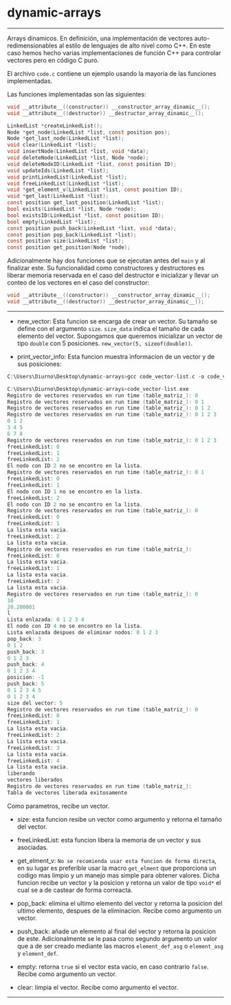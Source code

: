 # dynamic-arrays

----

Arrays dinamicos. En definición, una implementación de vectores auto-redimensionables al estilo de lenguajes de alto nivel como C++. En este caso hemos hecho varias implementaciones de función C++ para controlar vectores pero en código C puro.

El archivo `code.c` contiene un ejemplo usando la mayoria de las funciones implementadas.

Las funciones implementadas son las siguientes:

```C
void __attribute__((constructor)) __constructor_array_dinamic__();
void __attribute__((destructor)) __destructor_array_dinamic__();

LinkedList *createLinkedList();
Node *get_node(LinkedList *list, const position pos);
Node *get_last_node(LinkedList *list);
void clear(LinkedList *list);
void insertNode(LinkedList *list, void *data);
void deleteNode(LinkedList *list, Node *node);
void deleteNodeID(LinkedList *list, const position ID);
void updateIds(LinkedList *list);
void printLinkedList(LinkedList *list);
void freeLinkedList(LinkedList *list);
void *get_element_v(LinkedList *list, const position ID);
void *get_last(LinkedList *list);
const position get_last_position(LinkedList *list);
bool exists(LinkedList *list, Node *node);
bool existsID(LinkedList *list, const position ID);
bool empty(LinkedList *list);
const position push_back(LinkedList *list, void *data);
const position pop_back(LinkedList *list);
const position size(LinkedList *list);
const position get_position(Node *node);
```

Adicionalmente hay dos funciones que se ejecutan antes del `main` y al finalizar este. Su funcionalidad como constructores y destructores es liberar memoria reservada en el caso del destructor e inicializar y llevar un conteo de los vectores en el caso del constructor:
```C
void __attribute__((constructor)) __constructor_array_dinamic__();
void __attribute__((destructor)) __destructor_array_dinamic__();
```

----

- new_vector: Esta funcion se encarga de crear un vector. Su tamaño se define con el argumento `size`. `size_data` indica el tamaño de cada elemento del vector. Supongamos que queremos inicializar un vector de tipo `double` con 5 posiciones. `new_vector(5, sizeof(double))`.

- print_vector_info: Esta funcion muestra informacion de un vector y de sus posiciones:

```C
C:\Users\Diurno\Desktop\dynamic-arrays>gcc code_vector-list.c -o code_vector-list.exe -D__VECTOR_LIST_DEBBUG__

C:\Users\Diurno\Desktop\dynamic-arrays>code_vector-list.exe
Registro de vectores reservados en run time (table_matriz_): 0
Registro de vectores reservados en run time (table_matriz_): 0 1
Registro de vectores reservados en run time (table_matriz_): 0 1 2
Registro de vectores reservados en run time (table_matriz_): 0 1 2 3
0 1 2
3 4 5
6 7 8
Registro de vectores reservados en run time (table_matriz_): 0 1 2 3
freeLinkedList: 0
freeLinkedList: 1
freeLinkedList: 2
El nodo con ID 2 no se encontro en la lista.
Registro de vectores reservados en run time (table_matriz_): 0 1
freeLinkedList: 0
freeLinkedList: 1
El nodo con ID 1 no se encontro en la lista.
freeLinkedList: 2
El nodo con ID 2 no se encontro en la lista.
Registro de vectores reservados en run time (table_matriz_): 0
freeLinkedList: 0
freeLinkedList: 1
La lista esta vacia.
freeLinkedList: 2
La lista esta vacia.
Registro de vectores reservados en run time (table_matriz_):
freeLinkedList: 0
La lista esta vacia.
freeLinkedList: 1
La lista esta vacia.
freeLinkedList: 2
La lista esta vacia.
Registro de vectores reservados en run time (table_matriz_): 0
10
20.200001
l
Lista enlazada: 0 1 2 3 4
El nodo con ID 4 no se encontro en la lista.
Lista enlazada despues de eliminar nodos: 0 1 2 3
pop_back: 3
0 1 2
push_back: 3
0 1 2 3
push_back: 4
0 1 2 3 4
posicion: -1
push_back: 5
0 1 2 3 4 5
0 1 2 3 4
size del vector: 5
Registro de vectores reservados en run time (table_matriz_): 0
freeLinkedList: 0
freeLinkedList: 1
La lista esta vacia.
freeLinkedList: 2
La lista esta vacia.
freeLinkedList: 3
La lista esta vacia.
freeLinkedList: 4
La lista esta vacia.
liberando
vectores liberados
Registro de vectores reservados en run time (table_matriz_):
Tabla de vectores liberada exitosamente
```
Como parametros, recibe un vector.

- size: esta funcion resibe un vector como argumento y retorna el tamaño del vector.

- freeLinkedList: esta funcion libera la memoria de un vector y sus asociadas.

- get_elment_v: `No se recomienda usar esta funcion de forma directa`, en su lugar es preferible usar la macro `get_elment` que proporciona un codigo mas limpio y un manejo mas simple para obtener valores. Dicha funcion recibe un vector y la posicion y retorna un valor de tipo `void*` el cual se a de castear de forma correacta.

- pop_back: elimina el ultimo elemento del vector y retorna la posicion del ultimo elemento, despues de la eliminacion. Recibe como argumento un vector.

- push_back: añade un elemento al final del vector y retorna la posicion de este. Adicionalmente se le pasa como segundo argumento un valor que a de ser creado mediante las macros `element_def_asg` o `element_asg` y `element_def`.

- empty: retorna `true` si el vector esta vacio, en caso contrario `false`. Recibe como argumento un vector.

- clear: limpia el vector. Recibe como argumento el vector.

----